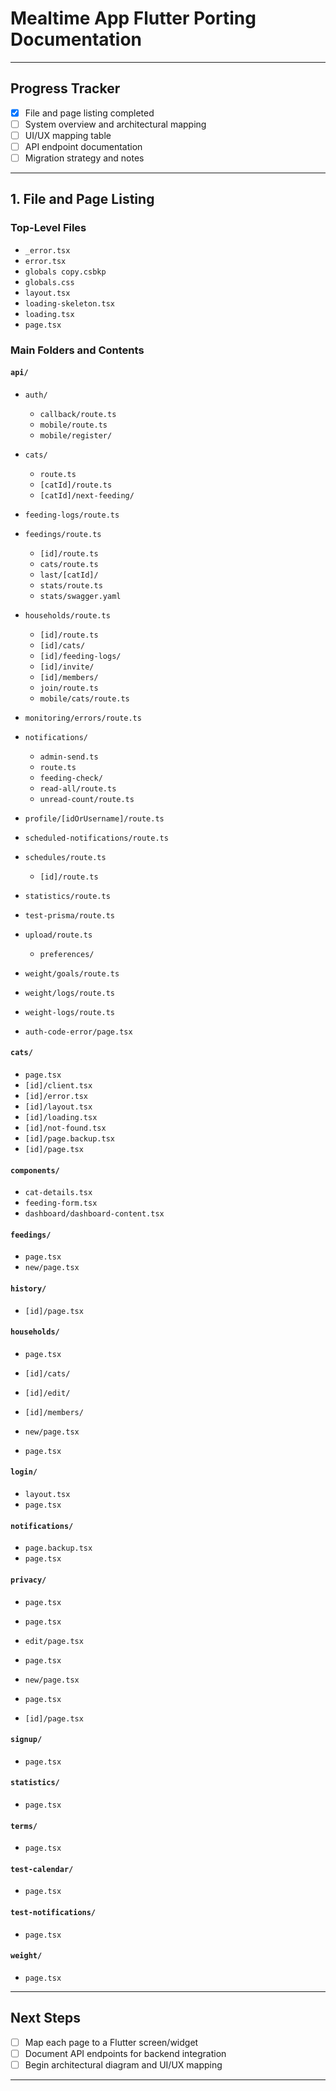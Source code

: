 # Mealtime App Flutter Porting Documentation

---

## Progress Tracker

- [x] File and page listing completed
- [ ] System overview and architectural mapping
- [ ] UI/UX mapping table
- [ ] API endpoint documentation
- [ ] Migration strategy and notes

---

## 1. File and Page Listing

### Top-Level Files

- `_error.tsx`
- `error.tsx`
- `globals copy.csbkp`
- `globals.css`
- `layout.tsx`
- `loading-skeleton.tsx`
- `loading.tsx`
- `page.tsx`

### Main Folders and Contents

#### `api/`
- `auth/`
  - `callback/route.ts`
  - `mobile/route.ts`
  - `mobile/register/`
- `cats/`
  - `route.ts`
  - `[catId]/route.ts`
  - `[catId]/next-feeding/`
- `feeding-logs/route.ts`
- `feedings/route.ts`
  - `[id]/route.ts`
  - `cats/route.ts`
  - `last/[catId]/`
  - `stats/route.ts`
  - `stats/swagger.yaml`
- `households/route.ts`
  - `[id]/route.ts`
  - `[id]/cats/`
  - `[id]/feeding-logs/`
  - `[id]/invite/`
  - `[id]/members/`
  - `join/route.ts`
  - `mobile/cats/route.ts`
- `monitoring/errors/route.ts`
- `notifications/`
  - `admin-send.ts`
  - `route.ts`
  - `feeding-check/`
  - `read-all/route.ts`
  - `unread-count/route.ts`
- `profile/[idOrUsername]/route.ts`
- `scheduled-notifications/route.ts`
- `schedules/route.ts`
  - `[id]/route.ts`
- `statistics/route.ts`
- `test-prisma/route.ts`
- `upload/route.ts`
  - `preferences/`
- `weight/goals/route.ts`
- `weight/logs/route.ts`
- `weight-logs/route.ts`

- `auth-code-error/page.tsx`

#### `cats/`
- `page.tsx`
- `[id]/client.tsx`
- `[id]/error.tsx`
- `[id]/layout.tsx`
- `[id]/loading.tsx`
- `[id]/not-found.tsx`
- `[id]/page.backup.tsx`
- `[id]/page.tsx`

#### `components/`
- `cat-details.tsx`
- `feeding-form.tsx`
- `dashboard/dashboard-content.tsx`

#### `feedings/`
- `page.tsx`
- `new/page.tsx`

#### `history/`
- `[id]/page.tsx`

#### `households/`
- `page.tsx`
- `[id]/cats/`
- `[id]/edit/`
- `[id]/members/`
- `new/page.tsx`

- `page.tsx`

#### `login/`
- `layout.tsx`
- `page.tsx`
#### `notifications/`
- `page.backup.tsx`
- `page.tsx`


#### `privacy/`
- `page.tsx`

- `page.tsx`
- `edit/page.tsx`

- `page.tsx`
- `new/page.tsx`

- `page.tsx`
- `[id]/page.tsx`

#### `signup/`
- `page.tsx`

#### `statistics/`
- `page.tsx`
#### `terms/`
- `page.tsx`

#### `test-calendar/`
- `page.tsx`

#### `test-notifications/`
- `page.tsx`

#### `weight/`
- `page.tsx`

---

## Next Steps

- [ ] Map each page to a Flutter screen/widget
- [ ] Document API endpoints for backend integration
- [ ] Begin architectural diagram and UI/UX mapping

---